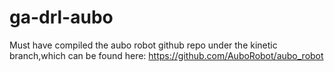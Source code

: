 # ga-drl-aubo


Must have compiled the aubo robot github repo under the kinetic branch,which can be found here: https://github.com/AuboRobot/aubo_robot

